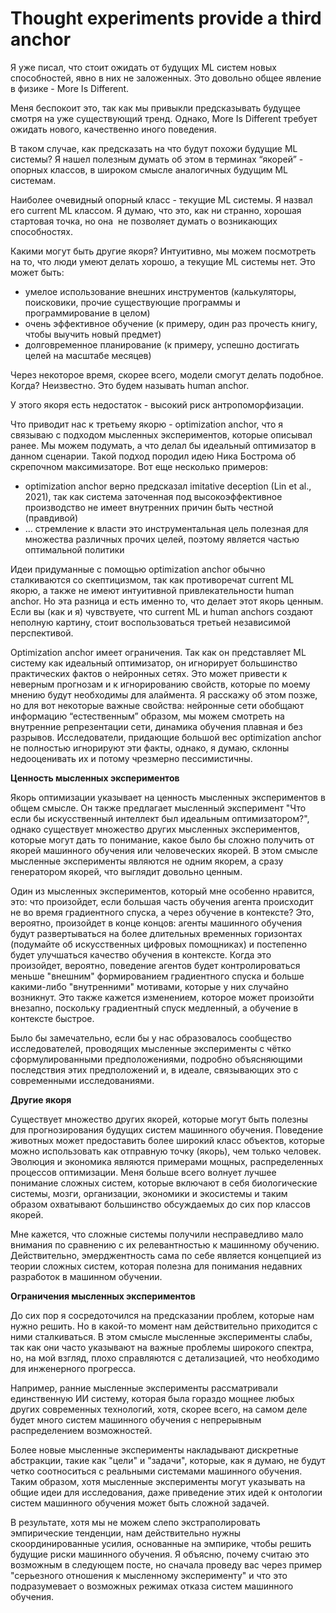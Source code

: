 # Thought experiments provide a third anchor

Я уже писал, что стоит ожидать от будущих ML систем новых способностей, явно в них не заложенных. Это довольно общее явление в физике - More Is Different.

Меня беспокоит это, так как мы привыкли предсказывать будущее смотря на уже существующий тренд. Однако, More Is Different требует ожидать нового, качественно иного поведения.

В таком случае, как предсказать на что будут похожи будущие ML системы? Я нашел полезным думать об этом в терминах “якорей” - опорных классов, в широком смысле аналогичных будущим ML системам.

Наиболее очевидный опорный класс - текущие ML системы. Я назвал его current ML классом. Я думаю, что это, как ни странно, хорошая стартовая точка, но она  не позволяет думать о возникающих способностях.

Какими могут быть другие якоря? Интуитивно, мы можем посмотреть на то, что люди умеют делать хорошо, а текущие ML системы нет. Это может быть:

- умелое использование внешних инструментов (калькуляторы, поисковики, прочие существующие программы и программирование в целом)
- очень эффективное обучение (к примеру, один раз прочесть книгу, чтобы выучить новый предмет)
- долговременное планирование (к примеру, успешно достигать целей на масштабе месяцев)

Через некоторое время, скорее всего, модели смогут делать подобное. Когда? Неизвестно. Это будем называть human anchor.

У этого якоря есть недостаток - высокий риск антропоморфизации.

Что приводит нас к третьему якорю - optimization anchor, что я связываю с подходом мысленных экспериментов, которые описывал ранее. Мы можем подумать, а что делал бы идеальный оптимизатор в данном сценарии. Такой подход породил идею Ника Бострома об скрепочном максимизаторе. Вот еще несколько примеров:

- optimization anchor верно предсказал imitative deception (Lin et al., 2021), так как система заточенная под высокоэффективное производство не имеет внутренних причин быть честной (правдивой)
- … стремление к власти это инструментальная цель полезная для множества различных прочих целей, поэтому является частью оптимальной политики

Идеи придуманные с помощью optimization anchor обычно сталкиваются со скептицизмом, так как противоречат current ML якорю, а также не имеют интуитивной привлекательности human anchor. Но эта разница и есть именно то, что делает этот якорь ценным. Если вы (как и я) чувствуете, что current ML и human anchors создают неполную картину, стоит воспользоваться третьей независимой перспективой.

Optimization anchor имеет ограничения. Так как он представляет ML систему как идеальный оптимизатор, он игнорирует большинство практических фактов о нейронных сетях. Это может привести к неверным прогнозам и к игнорированию свойств, которые по моему мнению будут необходимы для алаймента. Я расскажу об этом позже, но для вот некоторые важные свойства: нейронные сети обобщают информацию “естественным” образом, мы можем смотреть на внутренние репрезентации сети, динамика обучения плавная и без разрывов. Исследователи, придающие большой вес optimization anchor не полностью игнорируют эти факты, однако, я думаю, склонны недооценивать их и потому чрезмерно пессимистичны.

**Ценность мысленных экспериментов**

Якорь оптимизации указывает на ценность мысленных экспериментов в общем смысле. Он также предлагает мысленный эксперимент "Что если бы искусственный интеллект был идеальным оптимизатором?", однако существует множество других мысленных экспериментов, которые могут дать то понимание, какое было бы сложно получить от якорей машинного обучения или человеческих якорей. В этом смысле мысленные эксперименты являются не одним якорем, а сразу генератором якорей, что выглядит довольно ценным.

Один из мысленных экспериментов, который мне особенно нравится, это: что произойдет, если большая часть обучения агента происходит не во время градиентного спуска, а через обучение в контексте? Это, вероятно, произойдет в конце концов: агенты машинного обучения будут развертываться на более длительных временных горизонтах (подумайте об искусственных цифровых помощниках) и постепенно будет улучшаться качество обучения в контексте. Когда это произойдет, вероятно, поведение агентов будет контролироваться меньше "внешним" формированием градиентного спуска и больше какими-либо "внутренними" мотивами, которые у них случайно возникнут. Это также кажется изменением, которое может произойти внезапно, поскольку градиентный спуск медленный, а обучение в контексте быстрое.

Было бы замечательно, если бы у нас образовалось сообщество исследователей, проводящих мысленные эксперименты с чётко сформулированными предположениями, подробно объясняющими последствия этих предположений и, в идеале, связывающих это с современными исследованиями.

**Другие якоря**

Существует множество других якорей, которые могут быть полезны для прогнозирования будущих систем машинного обучения. Поведение животных может предоставить более широкий класс объектов, которые можно использовать как отправную точку (якорь), чем только человек. Эволюция и экономика являются примерами мощных, распределенных процессов оптимизации. Меня больше всего волнует лучшее понимание сложных систем, которые включают в себя биологические системы, мозги, организации, экономики и экосистемы и таким образом охватывают большинство обсуждаемых до сих пор классов якорей. 

Мне кажется, что сложные системы получили несправедливо мало внимания по сравнению с их релевантностью к машинному обучению. Действительно, эмерджентность сама по себе является концепцией из теории сложных систем, которая полезна для понимания недавних разработок в машинном обучении.

**Ограничения мысленных экспериментов**

До сих пор я сосредоточился на предсказании проблем, которые нам нужно решить. Но в какой-то момент нам действительно приходится с ними сталкиваться. В этом смысле мысленные эксперименты слабы, так как они часто указывают на важные проблемы широкого спектра, но, на мой взгляд, плохо справляются с детализацией, что необходимо для инженерного прогресса. 

Например, ранние мысленные эксперименты рассматривали единственную ИИ систему, которая была гораздо мощнее любых других современных технологий, хотя, скорее всего, на самом деле будет много систем машинного обучения с непрерывным распределением возможностей. 

Более новые мысленные эксперименты накладывают дискретные абстракции, такие как "цели" и "задачи", которые, как я думаю, не будут четко соотноситься с реальными системами машинного обучения. Таким образом, хотя мысленные эксперименты могут указывать на общие идеи для исследования, даже приведение этих идей к онтологии систем машинного обучения может быть сложной задачей.

В результате, хотя мы не можем слепо экстраполировать эмпирические тенденции, нам действительно нужны скоординированные усилия, основанные на эмпирике, чтобы решить будущие риски машинного обучения. Я объясню, почему считаю это возможным в следующем посте, но сначала проведу вас через пример "серьезного отношения к мысленному эксперименту" и что это подразумевает о возможных режимах отказа систем машинного обучения.